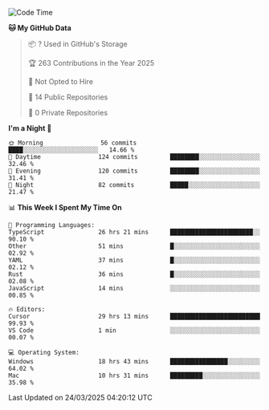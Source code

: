 <!--START_SECTION:waka-->
![Code Time](http://img.shields.io/badge/Code%20Time-6%2C810%20hrs%2035%20mins-blue)

**🐱 My GitHub Data** 

> 📦 ? Used in GitHub's Storage 
 > 
> 🏆 263 Contributions in the Year 2025
 > 
> 🚫 Not Opted to Hire
 > 
> 📜 14 Public Repositories 
 > 
> 🔑 0 Private Repositories 
 > 
**I'm a Night 🦉** 

```text
🌞 Morning                56 commits          ████░░░░░░░░░░░░░░░░░░░░░   14.66 % 
🌆 Daytime                124 commits         ████████░░░░░░░░░░░░░░░░░   32.46 % 
🌃 Evening                120 commits         ████████░░░░░░░░░░░░░░░░░   31.41 % 
🌙 Night                  82 commits          █████░░░░░░░░░░░░░░░░░░░░   21.47 % 
```


📊 **This Week I Spent My Time On** 

```text
💬 Programming Languages: 
TypeScript               26 hrs 21 mins      ███████████████████████░░   90.10 % 
Other                    51 mins             █░░░░░░░░░░░░░░░░░░░░░░░░   02.92 % 
YAML                     37 mins             █░░░░░░░░░░░░░░░░░░░░░░░░   02.12 % 
Rust                     36 mins             █░░░░░░░░░░░░░░░░░░░░░░░░   02.08 % 
JavaScript               14 mins             ░░░░░░░░░░░░░░░░░░░░░░░░░   00.85 % 

🔥 Editors: 
Cursor                   29 hrs 13 mins      █████████████████████████   99.93 % 
VS Code                  1 min               ░░░░░░░░░░░░░░░░░░░░░░░░░   00.07 % 

💻 Operating System: 
Windows                  18 hrs 43 mins      ████████████████░░░░░░░░░   64.02 % 
Mac                      10 hrs 31 mins      █████████░░░░░░░░░░░░░░░░   35.98 % 
```


 Last Updated on 24/03/2025 04:20:12 UTC
<!--END_SECTION:waka-->


